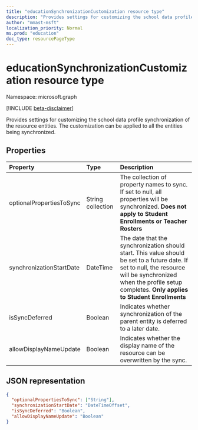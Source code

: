 ```yaml
---
title: "educationSynchronizationCustomization resource type"
description: "Provides settings for customizing the school data profile synchronization of the resource entities. The customization can be applied to all the entities being synchronized. "
author: "mmast-msft"
localization_priority: Normal
ms.prod: "education"
doc_type: resourcePageType
---
```


# educationSynchronizationCustomization resource type

Namespace: microsoft.graph

[!INCLUDE [beta-disclaimer](../../includes/beta-disclaimer.md)]

Provides settings for customizing the school data profile synchronization of the resource entities. The customization can be applied to all the entities being synchronized.

## Properties

| Property                 | Type              | Description                                                                                                                                                                                                            |
| :----------------------- | :---------------- | :--------------------------------------------------------------------------------------------------------------------------------------------------------------------------------------------------------------------- |
| optionalPropertiesToSync | String collection | The collection of property names to sync. If set to null, all properties will be synchronized. **Does not apply to Student Enrollments or Teacher Rosters**                                                            |
| synchronizationStartDate | DateTime          | The date that the synchronization should start. This value should be set to a future date. If set to null, the resource will be synchronized when the profile setup completes. **Only applies to Student Enrollments** |
| isSyncDeferred           | Boolean           | Indicates whether synchronization of the parent entity is deferred to a later date.                                                                                                                                    |
| allowDisplayNameUpdate   | Boolean           | Indicates whether the display name of the resource can be overwritten by the sync.                                                                                                                                     |

## JSON representation

<!-- {
  "blockType": "resource",
  "optionalProperties": [

  ],
  "@odata.type": "microsoft.graph.educationSynchronizationCustomization"
}-->

```json
{
  "optionalPropertiesToSync": ["String"],
  "synchronizationStartDate": "DateTimeOffset",
  "isSyncDeferred": "Boolean",
  "allowDisplayNameUpdate": "Boolean"
}
```



